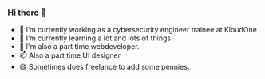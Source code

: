 ### Hi there 👋

- 🔭 I’m currently working as a cybersecurity engineer trainee at KloudOne
- 🌱 I’m currently learning a lot and lots of things.
- 💬 I'm also a part time webdeveloper.
- 📫 Also a part time UI designer.
- 😄 Sometimes does freelance to add some pennies.

